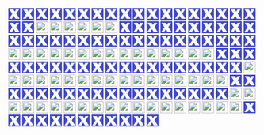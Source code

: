 <html>
<div>
<img src="https://github.com/HakkaTjakka/NL_TILE_MAP/blob/main/source1.png" height="24" width="24">
<img src="https://github.com/HakkaTjakka/NL_TILE_MAP/blob/main/source1.png" height="24" width="24">
<img src="https://github.com/HakkaTjakka/NL_TILE_MAP/blob/main/source1.png" height="24" width="24">
<img src="https://github.com/HakkaTjakka/NL_TILE_MAP/blob/main/source1.png" height="24" width="24">
<img src="https://github.com/HakkaTjakka/NL_TILE_MAP/blob/main/source1.png" height="24" width="24">
<img src="https://github.com/HakkaTjakka/NL_TILE_MAP/blob/main/source1.png" height="24" width="24">
<img src="https://github.com/HakkaTjakka/NL_TILE_MAP/blob/main/source1.png" height="24" width="24">
<img src="https://github.com/HakkaTjakka/NL_TILE_MAP/blob/main/source1.png" height="24" width="24">
<img src="https://github.com/HakkaTjakka/NL_TILE_MAP/blob/main/source1.png" height="24" width="24">
<img src="https://github.com/HakkaTjakka/NL_TILE_MAP/blob/main/source1.png" height="24" width="24">
<img src="https://github.com/HakkaTjakka/NL_TILE_MAP/blob/main/source1.png" height="24" width="24">
<img src="https://github.com/HakkaTjakka/NL_TILE_MAP/blob/main/source1.png" height="24" width="24">
<img src="https://github.com/HakkaTjakka/NL_TILE_MAP/blob/main/source1.png" height="24" width="24">
<img src="https://github.com/HakkaTjakka/NL_TILE_MAP/blob/main/source1.png" height="24" width="24">
<img src="https://github.com/HakkaTjakka/NL_TILE_MAP/blob/main/source1.png" height="24" width="24">
<img src="https://github.com/HakkaTjakka/NL_TILE_MAP/blob/main/source1.png" height="24" width="24">
<img src="https://github.com/HakkaTjakka/NL_TILE_MAP/blob/main/source1.png" height="24" width="24">
<img src="https://github.com/HakkaTjakka/NL_TILE_MAP/blob/main/source1.png" height="24" width="24">
<img src="https://github.com/HakkaTjakka/NL_TILE_MAP/blob/main/source1.png" height="24" width="24">
<img src="https://github.com/HakkaTjakka/NL_TILE_MAP/blob/main/source1.png" height="24" width="24">
<a href="https://github.com/HakkaTjakka/NL_TILE_MAP/blob/main/md/-1077.627.md"><img src="https://github.com/HakkaTjakka/The-Netherlands-BTE121/blob/main/jpg/-1077.627.jpg" height="24" width="24"></a>
<a href="https://github.com/HakkaTjakka/NL_TILE_MAP/blob/main/md/-1077.629.md"><img src="https://github.com/HakkaTjakka/The-Netherlands-BTE121/blob/main/jpg/-1077.629.jpg" height="24" width="24"></a>
<a href="https://github.com/HakkaTjakka/NL_TILE_MAP/blob/main/md/-1077.631.md"><img src="https://github.com/HakkaTjakka/The-Netherlands-BTE121/blob/main/jpg/-1077.631.jpg" height="24" width="24"></a>
<a href="https://github.com/HakkaTjakka/NL_TILE_MAP/blob/main/md/-1077.633.md"><img src="https://github.com/HakkaTjakka/The-Netherlands-BTE121/blob/main/jpg/-1077.633.jpg" height="24" width="24"></a>
<a href="https://github.com/HakkaTjakka/NL_TILE_MAP/blob/main/md/-1077.635.md"><img src="https://github.com/HakkaTjakka/The-Netherlands-BTE121/blob/main/jpg/-1077.635.jpg" height="24" width="24"></a>
<a href="https://github.com/HakkaTjakka/NL_TILE_MAP/blob/main/md/-1077.637.md"><img src="https://github.com/HakkaTjakka/The-Netherlands-BTE121/blob/main/jpg/-1077.637.jpg" height="24" width="24"></a>
<img src="https://github.com/HakkaTjakka/NL_TILE_MAP/blob/main/source1.png" height="24" width="24">
<img src="https://github.com/HakkaTjakka/NL_TILE_MAP/blob/main/source1.png" height="24" width="24">
<img src="https://github.com/HakkaTjakka/NL_TILE_MAP/blob/main/source1.png" height="24" width="24">
<img src="https://github.com/HakkaTjakka/NL_TILE_MAP/blob/main/source1.png" height="24" width="24">
<img src="https://github.com/HakkaTjakka/NL_TILE_MAP/blob/main/source1.png" height="24" width="24">
<img src="https://github.com/HakkaTjakka/NL_TILE_MAP/blob/main/source1.png" height="24" width="24">
<img src="https://github.com/HakkaTjakka/NL_TILE_MAP/blob/main/source1.png" height="24" width="24">
<img src="https://github.com/HakkaTjakka/NL_TILE_MAP/blob/main/source1.png" height="24" width="24">
<img src="https://github.com/HakkaTjakka/NL_TILE_MAP/blob/main/source1.png" height="24" width="24">
<img src="https://github.com/HakkaTjakka/NL_TILE_MAP/blob/main/source1.png" height="24" width="24">
<br>
<img src="https://github.com/HakkaTjakka/NL_TILE_MAP/blob/main/source1.png" height="24" width="24">
<img src="https://github.com/HakkaTjakka/NL_TILE_MAP/blob/main/source1.png" height="24" width="24">
<img src="https://github.com/HakkaTjakka/NL_TILE_MAP/blob/main/source1.png" height="24" width="24">
<img src="https://github.com/HakkaTjakka/NL_TILE_MAP/blob/main/source1.png" height="24" width="24">
<img src="https://github.com/HakkaTjakka/NL_TILE_MAP/blob/main/source1.png" height="24" width="24">
<img src="https://github.com/HakkaTjakka/NL_TILE_MAP/blob/main/source1.png" height="24" width="24">
<img src="https://github.com/HakkaTjakka/NL_TILE_MAP/blob/main/source1.png" height="24" width="24">
<img src="https://github.com/HakkaTjakka/NL_TILE_MAP/blob/main/source1.png" height="24" width="24">
<img src="https://github.com/HakkaTjakka/NL_TILE_MAP/blob/main/source1.png" height="24" width="24">
<img src="https://github.com/HakkaTjakka/NL_TILE_MAP/blob/main/source1.png" height="24" width="24">
<img src="https://github.com/HakkaTjakka/NL_TILE_MAP/blob/main/source1.png" height="24" width="24">
<img src="https://github.com/HakkaTjakka/NL_TILE_MAP/blob/main/source1.png" height="24" width="24">
<img src="https://github.com/HakkaTjakka/NL_TILE_MAP/blob/main/source1.png" height="24" width="24">
<img src="https://github.com/HakkaTjakka/NL_TILE_MAP/blob/main/source1.png" height="24" width="24">
<img src="https://github.com/HakkaTjakka/NL_TILE_MAP/blob/main/source1.png" height="24" width="24">
<img src="https://github.com/HakkaTjakka/NL_TILE_MAP/blob/main/source1.png" height="24" width="24">
<img src="https://github.com/HakkaTjakka/NL_TILE_MAP/blob/main/source1.png" height="24" width="24">
<img src="https://github.com/HakkaTjakka/NL_TILE_MAP/blob/main/source1.png" height="24" width="24">
<a href="https://github.com/HakkaTjakka/NL_TILE_MAP/blob/main/md/-1075.623.md"><img src="https://github.com/HakkaTjakka/The-Netherlands-BTE121/blob/main/jpg/-1075.623.jpg" height="24" width="24"></a>
<a href="https://github.com/HakkaTjakka/NL_TILE_MAP/blob/main/md/-1075.625.md"><img src="https://github.com/HakkaTjakka/The-Netherlands-BTE121/blob/main/jpg/-1075.625.jpg" height="24" width="24"></a>
<a href="https://github.com/HakkaTjakka/NL_TILE_MAP/blob/main/md/-1075.627.md"><img src="https://github.com/HakkaTjakka/The-Netherlands-BTE121/blob/main/jpg/-1075.627.jpg" height="24" width="24"></a>
<a href="https://github.com/HakkaTjakka/NL_TILE_MAP/blob/main/md/-1075.629.md"><img src="https://github.com/HakkaTjakka/The-Netherlands-BTE121/blob/main/jpg/-1075.629.jpg" height="24" width="24"></a>
<a href="https://github.com/HakkaTjakka/NL_TILE_MAP/blob/main/md/-1075.631.md"><img src="https://github.com/HakkaTjakka/The-Netherlands-BTE121/blob/main/jpg/-1075.631.jpg" height="24" width="24"></a>
<a href="https://github.com/HakkaTjakka/NL_TILE_MAP/blob/main/md/-1075.633.md"><img src="https://github.com/HakkaTjakka/The-Netherlands-BTE121/blob/main/jpg/-1075.633.jpg" height="24" width="24"></a>
<a href="https://github.com/HakkaTjakka/NL_TILE_MAP/blob/main/md/-1075.635.md"><img src="https://github.com/HakkaTjakka/The-Netherlands-BTE121/blob/main/jpg/-1075.635.jpg" height="24" width="24"></a>
<a href="https://github.com/HakkaTjakka/NL_TILE_MAP/blob/main/md/-1075.637.md"><img src="https://github.com/HakkaTjakka/The-Netherlands-BTE121/blob/main/jpg/-1075.637.jpg" height="24" width="24"></a>
<a href="https://github.com/HakkaTjakka/NL_TILE_MAP/blob/main/md/-1075.639.md"><img src="https://github.com/HakkaTjakka/The-Netherlands-BTE121/blob/main/jpg/-1075.639.jpg" height="24" width="24"></a>
<a href="https://github.com/HakkaTjakka/NL_TILE_MAP/blob/main/md/-1075.641.md"><img src="https://github.com/HakkaTjakka/The-Netherlands-BTE121/blob/main/jpg/-1075.641.jpg" height="24" width="24"></a>
<a href="https://github.com/HakkaTjakka/NL_TILE_MAP/blob/main/md/-1075.643.md"><img src="https://github.com/HakkaTjakka/The-Netherlands-BTE121/blob/main/jpg/-1075.643.jpg" height="24" width="24"></a>
<a href="https://github.com/HakkaTjakka/NL_TILE_MAP/blob/main/md/-1075.645.md"><img src="https://github.com/HakkaTjakka/The-Netherlands-BTE121/blob/main/jpg/-1075.645.jpg" height="24" width="24"></a>
<a href="https://github.com/HakkaTjakka/NL_TILE_MAP/blob/main/md/-1075.647.md"><img src="https://github.com/HakkaTjakka/The-Netherlands-BTE121/blob/main/jpg/-1075.647.jpg" height="24" width="24"></a>
<a href="https://github.com/HakkaTjakka/NL_TILE_MAP/blob/main/md/-1075.649.md"><img src="https://github.com/HakkaTjakka/The-Netherlands-BTE121/blob/main/jpg/-1075.649.jpg" height="24" width="24"></a>
<a href="https://github.com/HakkaTjakka/NL_TILE_MAP/blob/main/md/-1075.651.md"><img src="https://github.com/HakkaTjakka/The-Netherlands-BTE121/blob/main/jpg/-1075.651.jpg" height="24" width="24"></a>
<img src="https://github.com/HakkaTjakka/NL_TILE_MAP/blob/main/source1.png" height="24" width="24">
<img src="https://github.com/HakkaTjakka/NL_TILE_MAP/blob/main/source1.png" height="24" width="24">
<img src="https://github.com/HakkaTjakka/NL_TILE_MAP/blob/main/source1.png" height="24" width="24">
<br>
<img src="https://github.com/HakkaTjakka/NL_TILE_MAP/blob/main/source1.png" height="24" width="24">
<img src="https://github.com/HakkaTjakka/NL_TILE_MAP/blob/main/source1.png" height="24" width="24">
<img src="https://github.com/HakkaTjakka/NL_TILE_MAP/blob/main/source1.png" height="24" width="24">
<img src="https://github.com/HakkaTjakka/NL_TILE_MAP/blob/main/source1.png" height="24" width="24">
<img src="https://github.com/HakkaTjakka/NL_TILE_MAP/blob/main/source1.png" height="24" width="24">
<img src="https://github.com/HakkaTjakka/NL_TILE_MAP/blob/main/source1.png" height="24" width="24">
<img src="https://github.com/HakkaTjakka/NL_TILE_MAP/blob/main/source1.png" height="24" width="24">
<img src="https://github.com/HakkaTjakka/NL_TILE_MAP/blob/main/source1.png" height="24" width="24">
<img src="https://github.com/HakkaTjakka/NL_TILE_MAP/blob/main/source1.png" height="24" width="24">
<img src="https://github.com/HakkaTjakka/NL_TILE_MAP/blob/main/source1.png" height="24" width="24">
<img src="https://github.com/HakkaTjakka/NL_TILE_MAP/blob/main/source1.png" height="24" width="24">
<img src="https://github.com/HakkaTjakka/NL_TILE_MAP/blob/main/source1.png" height="24" width="24">
<img src="https://github.com/HakkaTjakka/NL_TILE_MAP/blob/main/source1.png" height="24" width="24">
<img src="https://github.com/HakkaTjakka/NL_TILE_MAP/blob/main/source1.png" height="24" width="24">
<img src="https://github.com/HakkaTjakka/NL_TILE_MAP/blob/main/source1.png" height="24" width="24">
<img src="https://github.com/HakkaTjakka/NL_TILE_MAP/blob/main/source1.png" height="24" width="24">
<img src="https://github.com/HakkaTjakka/NL_TILE_MAP/blob/main/source1.png" height="24" width="24">
<a href="https://github.com/HakkaTjakka/NL_TILE_MAP/blob/main/md/-1073.621.md"><img src="https://github.com/HakkaTjakka/The-Netherlands-BTE121/blob/main/jpg/-1073.621.jpg" height="24" width="24"></a>
<a href="https://github.com/HakkaTjakka/NL_TILE_MAP/blob/main/md/-1073.623.md"><img src="https://github.com/HakkaTjakka/The-Netherlands-BTE121/blob/main/jpg/-1073.623.jpg" height="24" width="24"></a>
<a href="https://github.com/HakkaTjakka/NL_TILE_MAP/blob/main/md/-1073.625.md"><img src="https://github.com/HakkaTjakka/The-Netherlands-BTE121/blob/main/jpg/-1073.625.jpg" height="24" width="24"></a>
<a href="https://github.com/HakkaTjakka/NL_TILE_MAP/blob/main/md/-1073.627.md"><img src="https://github.com/HakkaTjakka/The-Netherlands-BTE121/blob/main/jpg/-1073.627.jpg" height="24" width="24"></a>
<a href="https://github.com/HakkaTjakka/NL_TILE_MAP/blob/main/md/-1073.629.md"><img src="https://github.com/HakkaTjakka/The-Netherlands-BTE121/blob/main/jpg/-1073.629.jpg" height="24" width="24"></a>
<a href="https://github.com/HakkaTjakka/NL_TILE_MAP/blob/main/md/-1073.631.md"><img src="https://github.com/HakkaTjakka/The-Netherlands-BTE121/blob/main/jpg/-1073.631.jpg" height="24" width="24"></a>
<a href="https://github.com/HakkaTjakka/NL_TILE_MAP/blob/main/md/-1073.633.md"><img src="https://github.com/HakkaTjakka/The-Netherlands-BTE121/blob/main/jpg/-1073.633.jpg" height="24" width="24"></a>
<a href="https://github.com/HakkaTjakka/NL_TILE_MAP/blob/main/md/-1073.635.md"><img src="https://github.com/HakkaTjakka/The-Netherlands-BTE121/blob/main/jpg/-1073.635.jpg" height="24" width="24"></a>
<a href="https://github.com/HakkaTjakka/NL_TILE_MAP/blob/main/md/-1073.637.md"><img src="https://github.com/HakkaTjakka/The-Netherlands-BTE121/blob/main/jpg/-1073.637.jpg" height="24" width="24"></a>
<a href="https://github.com/HakkaTjakka/NL_TILE_MAP/blob/main/md/-1073.639.md"><img src="https://github.com/HakkaTjakka/The-Netherlands-BTE121/blob/main/jpg/-1073.639.jpg" height="24" width="24"></a>
<a href="https://github.com/HakkaTjakka/NL_TILE_MAP/blob/main/md/-1073.641.md"><img src="https://github.com/HakkaTjakka/The-Netherlands-BTE121/blob/main/jpg/-1073.641.jpg" height="24" width="24"></a>
<a href="https://github.com/HakkaTjakka/NL_TILE_MAP/blob/main/md/-1073.643.md"><img src="https://github.com/HakkaTjakka/The-Netherlands-BTE121/blob/main/jpg/-1073.643.jpg" height="24" width="24"></a>
<a href="https://github.com/HakkaTjakka/NL_TILE_MAP/blob/main/md/-1073.645.md"><img src="https://github.com/HakkaTjakka/The-Netherlands-BTE121/blob/main/jpg/-1073.645.jpg" height="24" width="24"></a>
<a href="https://github.com/HakkaTjakka/NL_TILE_MAP/blob/main/md/-1073.647.md"><img src="https://github.com/HakkaTjakka/The-Netherlands-BTE121/blob/main/jpg/-1073.647.jpg" height="24" width="24"></a>
<a href="https://github.com/HakkaTjakka/NL_TILE_MAP/blob/main/md/-1073.649.md"><img src="https://github.com/HakkaTjakka/The-Netherlands-BTE121/blob/main/jpg/-1073.649.jpg" height="24" width="24"></a>
<a href="https://github.com/HakkaTjakka/NL_TILE_MAP/blob/main/md/-1073.651.md"><img src="https://github.com/HakkaTjakka/The-Netherlands-BTE121/blob/main/jpg/-1073.651.jpg" height="24" width="24"></a>
<a href="https://github.com/HakkaTjakka/NL_TILE_MAP/blob/main/md/-1073.653.md"><img src="https://github.com/HakkaTjakka/The-Netherlands-BTE121/blob/main/jpg/-1073.653.jpg" height="24" width="24"></a>
<img src="https://github.com/HakkaTjakka/NL_TILE_MAP/blob/main/source1.png" height="24" width="24">
<img src="https://github.com/HakkaTjakka/NL_TILE_MAP/blob/main/source1.png" height="24" width="24">
<br>
<img src="https://github.com/HakkaTjakka/NL_TILE_MAP/blob/main/source1.png" height="24" width="24">
<img src="https://github.com/HakkaTjakka/NL_TILE_MAP/blob/main/source1.png" height="24" width="24">
<img src="https://github.com/HakkaTjakka/NL_TILE_MAP/blob/main/source1.png" height="24" width="24">
<img src="https://github.com/HakkaTjakka/NL_TILE_MAP/blob/main/source1.png" height="24" width="24">
<img src="https://github.com/HakkaTjakka/NL_TILE_MAP/blob/main/source1.png" height="24" width="24">
<img src="https://github.com/HakkaTjakka/NL_TILE_MAP/blob/main/source1.png" height="24" width="24">
<img src="https://github.com/HakkaTjakka/NL_TILE_MAP/blob/main/source1.png" height="24" width="24">
<img src="https://github.com/HakkaTjakka/NL_TILE_MAP/blob/main/source1.png" height="24" width="24">
<img src="https://github.com/HakkaTjakka/NL_TILE_MAP/blob/main/source1.png" height="24" width="24">
<img src="https://github.com/HakkaTjakka/NL_TILE_MAP/blob/main/source1.png" height="24" width="24">
<img src="https://github.com/HakkaTjakka/NL_TILE_MAP/blob/main/source1.png" height="24" width="24">
<img src="https://github.com/HakkaTjakka/NL_TILE_MAP/blob/main/source1.png" height="24" width="24">
<img src="https://github.com/HakkaTjakka/NL_TILE_MAP/blob/main/source1.png" height="24" width="24">
<img src="https://github.com/HakkaTjakka/NL_TILE_MAP/blob/main/source1.png" height="24" width="24">
<img src="https://github.com/HakkaTjakka/NL_TILE_MAP/blob/main/source1.png" height="24" width="24">
<img src="https://github.com/HakkaTjakka/NL_TILE_MAP/blob/main/source1.png" height="24" width="24">
<a href="https://github.com/HakkaTjakka/NL_TILE_MAP/blob/main/md/-1071.619.md"><img src="https://github.com/HakkaTjakka/The-Netherlands-BTE121/blob/main/jpg/-1071.619.jpg" height="24" width="24"></a>
<a href="https://github.com/HakkaTjakka/NL_TILE_MAP/blob/main/md/-1071.621.md"><img src="https://github.com/HakkaTjakka/The-Netherlands-BTE121/blob/main/jpg/-1071.621.jpg" height="24" width="24"></a>
<a href="https://github.com/HakkaTjakka/NL_TILE_MAP/blob/main/md/-1071.623.md"><img src="https://github.com/HakkaTjakka/The-Netherlands-BTE121/blob/main/jpg/-1071.623.jpg" height="24" width="24"></a>
<a href="https://github.com/HakkaTjakka/NL_TILE_MAP/blob/main/md/-1071.625.md"><img src="https://github.com/HakkaTjakka/The-Netherlands-BTE121/blob/main/jpg/-1071.625.jpg" height="24" width="24"></a>
<a href="https://github.com/HakkaTjakka/NL_TILE_MAP/blob/main/md/-1071.627.md"><img src="https://github.com/HakkaTjakka/The-Netherlands-BTE121/blob/main/jpg/-1071.627.jpg" height="24" width="24"></a>
<a href="https://github.com/HakkaTjakka/NL_TILE_MAP/blob/main/md/-1071.629.md"><img src="https://github.com/HakkaTjakka/The-Netherlands-BTE121/blob/main/jpg/-1071.629.jpg" height="24" width="24"></a>
<a href="https://github.com/HakkaTjakka/NL_TILE_MAP/blob/main/md/-1071.631.md"><img src="https://github.com/HakkaTjakka/The-Netherlands-BTE121/blob/main/jpg/-1071.631.jpg" height="24" width="24"></a>
<a href="https://github.com/HakkaTjakka/NL_TILE_MAP/blob/main/md/-1071.633.md"><img src="https://github.com/HakkaTjakka/The-Netherlands-BTE121/blob/main/jpg/-1071.633.jpg" height="24" width="24"></a>
<a href="https://github.com/HakkaTjakka/NL_TILE_MAP/blob/main/md/-1071.635.md"><img src="https://github.com/HakkaTjakka/The-Netherlands-BTE121/blob/main/jpg/-1071.635.jpg" height="24" width="24"></a>
<a href="https://github.com/HakkaTjakka/NL_TILE_MAP/blob/main/md/-1071.637.md"><img src="https://github.com/HakkaTjakka/The-Netherlands-BTE121/blob/main/jpg/-1071.637.jpg" height="24" width="24"></a>
<a href="https://github.com/HakkaTjakka/NL_TILE_MAP/blob/main/md/-1071.639.md"><img src="https://github.com/HakkaTjakka/The-Netherlands-BTE121/blob/main/jpg/-1071.639.jpg" height="24" width="24"></a>
<a href="https://github.com/HakkaTjakka/NL_TILE_MAP/blob/main/md/-1071.641.md"><img src="https://github.com/HakkaTjakka/The-Netherlands-BTE121/blob/main/jpg/-1071.641.jpg" height="24" width="24"></a>
<a href="https://github.com/HakkaTjakka/NL_TILE_MAP/blob/main/md/-1071.643.md"><img src="https://github.com/HakkaTjakka/The-Netherlands-BTE121/blob/main/jpg/-1071.643.jpg" height="24" width="24"></a>
<a href="https://github.com/HakkaTjakka/NL_TILE_MAP/blob/main/md/-1071.645.md"><img src="https://github.com/HakkaTjakka/The-Netherlands-BTE121/blob/main/jpg/-1071.645.jpg" height="24" width="24"></a>
<a href="https://github.com/HakkaTjakka/NL_TILE_MAP/blob/main/md/-1071.647.md"><img src="https://github.com/HakkaTjakka/The-Netherlands-BTE121/blob/main/jpg/-1071.647.jpg" height="24" width="24"></a>
<a href="https://github.com/HakkaTjakka/NL_TILE_MAP/blob/main/md/-1071.649.md"><img src="https://github.com/HakkaTjakka/The-Netherlands-BTE121/blob/main/jpg/-1071.649.jpg" height="24" width="24"></a>
<a href="https://github.com/HakkaTjakka/NL_TILE_MAP/blob/main/md/-1071.651.md"><img src="https://github.com/HakkaTjakka/The-Netherlands-BTE121/blob/main/jpg/-1071.651.jpg" height="24" width="24"></a>
<a href="https://github.com/HakkaTjakka/NL_TILE_MAP/blob/main/md/-1071.653.md"><img src="https://github.com/HakkaTjakka/The-Netherlands-BTE121/blob/main/jpg/-1071.653.jpg" height="24" width="24"></a>
<a href="https://github.com/HakkaTjakka/NL_TILE_MAP/blob/main/md/-1071.655.md"><img src="https://github.com/HakkaTjakka/The-Netherlands-BTE121/blob/main/jpg/-1071.655.jpg" height="24" width="24"></a>
<img src="https://github.com/HakkaTjakka/NL_TILE_MAP/blob/main/source1.png" height="24" width="24">
<br>
<img src="https://github.com/HakkaTjakka/NL_TILE_MAP/blob/main/source1.png" height="24" width="24">
<img src="https://github.com/HakkaTjakka/NL_TILE_MAP/blob/main/source1.png" height="24" width="24">
<img src="https://github.com/HakkaTjakka/NL_TILE_MAP/blob/main/source1.png" height="24" width="24">
<img src="https://github.com/HakkaTjakka/NL_TILE_MAP/blob/main/source1.png" height="24" width="24">
<img src="https://github.com/HakkaTjakka/NL_TILE_MAP/blob/main/source1.png" height="24" width="24">
<img src="https://github.com/HakkaTjakka/NL_TILE_MAP/blob/main/source1.png" height="24" width="24">
<img src="https://github.com/HakkaTjakka/NL_TILE_MAP/blob/main/source1.png" height="24" width="24">
<img src="https://github.com/HakkaTjakka/NL_TILE_MAP/blob/main/source1.png" height="24" width="24">
<img src="https://github.com/HakkaTjakka/NL_TILE_MAP/blob/main/source1.png" height="24" width="24">
<img src="https://github.com/HakkaTjakka/NL_TILE_MAP/blob/main/source1.png" height="24" width="24">
<img src="https://github.com/HakkaTjakka/NL_TILE_MAP/blob/main/source1.png" height="24" width="24">

